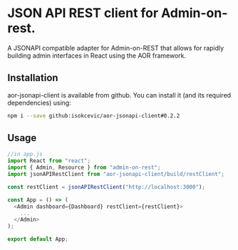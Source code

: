 # JSON API REST client for Admin-on-rest.

A JSONAPI compatible adapter for Admin-on-REST that allows for rapidly building admin interfaces in React using the AOR framework.

## Installation

aor-jsonapi-client is available from github. You can install it (and its required dependencies)
using:

```sh
npm i --save github:isokcevic/aor-jsonapi-client#0.2.2
```


## Usage

```js
//in app.js
import React from "react";
import { Admin, Resource } from "admin-on-rest";
import jsonAPIRestClient from "aor-jsonapi-client/build/restClient";

const restClient = jsonAPIRestClient("http://localhost:3000");

const App = () => (
  <Admin dashboard={Dashboard} restClient={restClient}>
    ...
  </Admin>
);

export default App;
```

